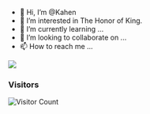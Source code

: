 - 👋 Hi, I’m @Kahen
- 👀 I’m interested in The Honor of King.
- 🌱 I’m currently learning  ...
- 💞️ I’m looking to collaborate on ...
- 📫 How to reach me ...

![](https://github-readme-stats.vercel.app/api?username=kahen)


### Visitors
![Visitor Count](https://profile-counter.glitch.me/acmenlt/count.svg)
